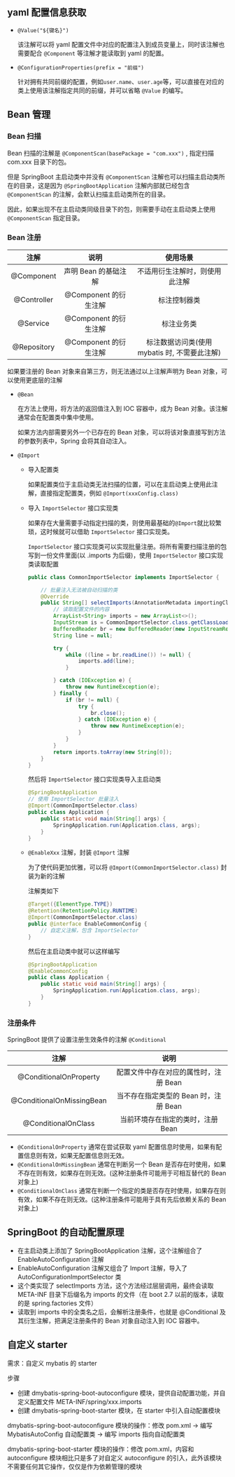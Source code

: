 ## yaml 配置信息获取

- `@Value("${键名}")`

  该注解可以将 yaml 配置文件中对应的配置注入到成员变量上，同时该注解也需要配合 `@Component` 等注解才能读取到 yaml 的配置。

- `@ConfigurationProperties(prefix = "前缀")`

  针对拥有共同前缀的配置，例如`user.name`、`user.age`等，可以直接在对应的类上使用该注解指定共同的前缀，并可以省略 `@Value` 的编写。

## Bean 管理

### Bean 扫描

Bean 扫描的注解是 `@ComponentScan(basePackage = "com.xxx")` , 指定扫描 com.xxx 目录下的包。

但是 SpringBoot 主启动类中并没有 `@ComponentScan` 注解也可以扫描主启动类所在的目录，这是因为 `@SpringBootApplication` 注解内部就已经包含 `@ComponentScan` 的注解，会默认扫描主启动类所在的目录。

因此，如果出现不在主启动类同级目录下的包，则需要手动在主启动类上使用 `@ComponentScan` 指定目录。

### Bean 注册

|    注解     |         说明          |                   使用场景                    |
| :---------: | :-------------------: | :-------------------------------------------: |
| @Component  | 声明 Bean 的基础注解  |        不适用衍生注解时，则使用此注解         |
| @Controller | @Component 的衍生注解 |                 标注控制器类                  |
|  @Service   | @Component 的衍生注解 |                  标注业务类                   |
| @Repository | @Component 的衍生注解 | 标注数据访问类(使用 mybatis 时, 不需要此注解) |



如果要注册的 Bean 对象来自第三方，则无法通过以上注解声明为 Bean 对象，可以使用更底层的注解

- `@Bean`

  在方法上使用，将方法的返回值注入到 IOC 容器中，成为 Bean 对象。该注解通常会在配置类中集中使用。

  如果方法内部需要另外一个已存在的 Bean 对象，可以将该对象直接写到方法的参数列表中，Spring 会将其自动注入。

- `@Import`

  - 导入配置类

    如果配置类位于主启动类无法扫描的位置，可以在主启动类上使用此注解，直接指定配置类，例如 `@Import(xxxConfig.class)`

  - 导入 `ImportSelector` 接口实现类

    如果存在大量需要手动指定扫描的类，则使用最基础的`@Import`就比较繁琐，这时候就可以借助 `ImportSelector` 接口实现类。

    `ImportSelector` 接口实现类可以实现批量注册。将所有需要扫描注册的包写到一份文件里面(以 .imports 为后缀)，使用 `ImportSelector` 接口实现类读取配置

    ```java
    public class CommonImportSelector implements ImportSelector {
    
        // 批量注入无法被自动扫描的类
        @Override
        public String[] selectImports(AnnotationMetadata importingClassMetadata) {
            // 读取配置文件的内容
            ArrayList<String> imports = new ArrayList<>();
            InputStream is = CommonImportSelector.class.getClassLoader().getResourceAsStream("common.imports");
            BufferedReader br = new BufferedReader(new InputStreamReader(is));
            String line = null;
    
            try {
                while ((line = br.readLine()) != null) {
                    imports.add(line);
                }
    
            } catch (IOException e) {
                throw new RuntimeException(e);
            } finally {
                if (br != null) {
                    try {
                        br.close();
                    } catch (IOException e) {
                        throw new RuntimeException(e);
                    }
                }
            }
            return imports.toArray(new String[0]);
        }
    }
    ```

    然后将 `ImportSelector` 接口实现类导入主启动类

    ```java
    @SpringBootApplication
    // 使用 ImportSelector 批量注入
    @Import(CommonImportSelector.class)
    public class Application {
        public static void main(String[] args) {
            SpringApplication.run(Application.class, args);
        }
    }
    ```

  - `@EnableXxx` 注解，封装 `@Import` 注解

    为了使代码更加优雅，可以将 `@Import(CommonImportSelector.class)` 封装为新的注解

    注解类如下

    ```java
    @Target({ElementType.TYPE})
    @Retention(RetentionPolicy.RUNTIME)
    @Import(CommonImportSelector.class)
    public @interface EnableCommonConfig {
        // 自定义注解，包含 ImportSelector
    }
    ```

    然后在主启动类中就可以这样编写

    ```java
    @SpringBootApplication
    @EnableCommonConfig
    public class Application {
        public static void main(String[] args) {
            SpringApplication.run(Application.class, args);
        }
    }
    ```

### 注册条件

SpringBoot 提供了设置注册生效条件的注解 `@Conditional`

|           注解            |                 说明                  |
| :-----------------------: | :-----------------------------------: |
|  @ConditionalOnProperty   | 配置文件中存在对应的属性时，注册 Bean |
| @ConditionalOnMissingBean | 当不存在指定类型的 Bean 时，注册 Bean |
|    @ConditionalOnClass    |   当前环境存在指定的类时，注册 Bean   |

- `@ConditionalOnProperty` 通常在尝试获取 yaml 配置信息时使用，如果有配置信息则有效，如果无配置信息则无效。
- `@ConditionalOnMissingBean`  通常在判断另一个 Bean 是否存在时使用，如果不存在则有效，如果存在则无效。(这种注册条件可能用于可相互替代的 Bean 对象上)
- `@ConditionalOnClass` 通常在判断一个指定的类是否存在时使用，如果存在则有效，如果不存在则无效。(这种注册条件可能用于具有先后依赖关系的 Bean 对象上)



## SpringBoot 的自动配置原理

- 在主启动类上添加了 SpringBootApplication 注解，这个注解组合了 EnableAutoConfiguration 注解
- EnableAutoConfiguration 注解又组合了 Import 注解，导入了 AutoConfigurationImportSelector 类
- 这个类实现了 selectImports 方法，这个方法经过层层调用，最终会读取 META-INF 目录下后缀名为 imports 的文件（在 boot 2.7 以前的版本，读取的是 spring.factories 文件）
- 读取到 imports 中的全类名之后，会解析注册条件，也就是 @Conditional 及其衍生注解，把满足注册条件的 Bean 对象自动注入到 IOC 容器中。

## 自定义 starter

需求：自定义 mybatis 的 starter

步骤

- 创建 dmybatis-spring-boot-autoconfigure 模块，提供自动配置功能，并自定义配置文件 META-INF/spring/xxx.imports
- 创建 dmybatis-spring-boot-starter 模块，在 starter 中引入自动配置模块

dmybatis-spring-boot-autoconfigure 模块的操作：修改 pom.xml -> 编写 MybatisAutoConfig 自动配置类 -> 编写 imports 指向自动配置类

dmybatis-spring-boot-starter 模块的操作：修改 pom.xml，内容和 autoconfigure 模块相比只是多了对自定义 autoconfigure 的引入，此外该模块不需要任何其它操作，仅仅是作为依赖管理的模块